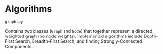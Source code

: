 Algorithms
==========

`graph.py`

Contains two classes (`Graph` and `Node`) that together represent a directed,
weighted graph (no node weights). Implemented algorithms include Depth-First
Search, Breadth-First Search, and finding Strongly-Connected Components. 
